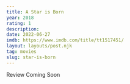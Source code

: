 ```yaml
---
title: A Star is Born
year: 2018
rating: 1
description: 
date: 2022-06-27
imdb: https://www.imdb.com/title/tt1517451/
layout: layouts/post.njk
tag: movies
slug: star-is-born
---
```


Review Coming Soon